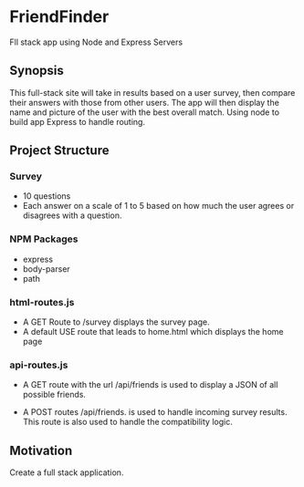 # FriendFinder
Fll stack app using Node and Express Servers

## Synopsis

This full-stack site will take in results based on a user survey, then compare their answers with those from other users. The app will then display the name and picture of the user with the best overall match.
Using node to build app Express to handle routing.

## Project Structure

### Survey 

  * 10 questions 
  * Each answer on a scale of 1 to 5 based on how much the user agrees or disagrees with a question.
  
### NPM Packages  

  * express
  * body-parser
  * path

### html-routes.js

  * A GET Route to /survey displays the survey page.
  * A default USE route that leads to home.html which displays the home page
  
### api-routes.js 
 
 * A GET route with the url /api/friends is used to display a JSON of all possible friends.
 
 * A POST routes /api/friends. is used to handle incoming survey results. This route is also used to handle the compatibility logic.


## Motivation

Create a full stack application. 
